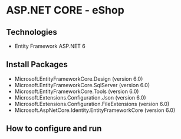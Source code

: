 # ASP.NET CORE - eShop 

## Technologies
- Entity Framework ASP.NET 6
## Install Packages
- Microsoft.EntityFrameworkCore.Design (version 6.0)
- Microsoft.EntityFrameworkCore.SqlServer (version 6.0)
- Microsoft.EntityFrameworkCore.Tools (version 6.0)
- Microsoft.Extensions.Configuration.Json (version 6.0)
- Microsoft.Extensions.Configuration.FileExtensions (version 6.0)
- Microsoft.AspNetCore.Identity.EntityFrameworkCore (version 6.0)
## How to configure and run